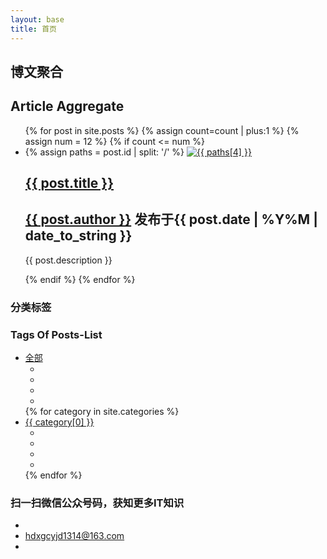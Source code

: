 ```yaml
---
layout: base
title: 首页
---
```

<!-- 基地介绍 -->
<nav class="introduce">
	<h1 class="introduce-title">博文聚合</h1>
	<h1 class="introduce-title-en">Article Aggregate</h1>
</nav>
<!-- 首页内容 -->

<section class="index-box clearfix">
	<!-- 不用在html 中添加li 每发表一篇博文就会自动添加一个li -->
	<ul id="post-list" >
	{% for post in site.posts %}
		{% assign count=count | plus:1 %}
		{% assign num = 12 %}
		{% if count <= num %}
		<li class="post-list-li">
			<div class="post-tag">
			<!-- post.id /Y/M/D/name -->
			{% assign paths = post.id | split: '/' %}
			 	<!-- tagpic要给对，图片裁切成 280*250 -->
			 	<!-- tagpic（带后缀名） -->
				<a href="{{ post.url }}" target="_blank">
					<img src="/assets/img/index/post-list-imgs/{{ post.tagpic }}" alt="{{ paths[4] }}">
				</a>
			</div>
			<div class="line"></div>
			<div class="post-tag-description">
				<h1 class="post-tag-title">
					<!-- 不同tag类型使用不同颜色 -->
					<a class="{{ post.category }}-title" href="{{ post.url }}" target="_blank">{{ post.title }}</a>
				</h1>
				<h2 class="post-tag-author-date">
					<span class="remark"><a href="javascript:;" class='{{ post.author }}' target="_blank">{{ post.author }}</a> 发布于{{ post.date | %Y%M | date_to_string }}</span>
				</h2>
				<div class="post-tag-short-line"></div>
				<p>{{ post.description }}</p>
			</div>
		</li>
		{% endif %}
	{% endfor %}
	</ul>
	<section id="page-sidebar">	
		<h1 class="classify-list-title">分类标签</h1>
		<h1 class="classify-list-title-en">Tags Of Posts-List</h1>
		<!-- 分类列表 点击获得所有的相关博文 -->
		<ul id="classify-list" >
			<li class="classify-lis clearfix">
				<a href="javascript:;" target="_blank">全部</a>
				<ul>
					<li></li>
					<li></li>
					<li></li>
					<li></li>
				</ul>
			</li>
			{% for category in site.categories %}
			<li class="classify-lis clearfix">
				<a href="javascript:;" target="_blank">{{ category[0] }}</a>
				<ul>
					<li></li>
					<li></li>
					<li></li>
					<li></li>
				</ul>
			</li>	
			{% endfor %}
		</ul>
		<div class="line"></div>
		<div id="base-Quick-Response">
			<div class="base-Quick-img"></div>
		</div>
		<h1>扫一扫微信公众号码，获知更多IT知识</h1>
	</section>
	
	
</section>

<section id="map">
	<div id="allmap"></div>
	<div id="mark-map"></div>
	<canvas id="path-text" width="600" height="200"></canvas>
	<canvas id="content-us"></canvas>
	<div id="map-content">
		<ul id="map-content-list">
			<li>
				<a href="https://github.com/xgcyjd2014" target="_blank">
					<i class="fa fa-github"></i>
				</a>
			</li>
			<li>
				<a href="javascript:;">
					<i class="fa fa-envelope-o"></i>
					<div class="directions">hdxgcyjd1314@163.com</div>
				</a>
			</li>
			<li>
				<a href="javascript:;">
					<i class="fa fa-phone"></i>
				</a>
				<!-- <div class="directions"></div> -->
			</li>
		</ul>
	</div>
</section>

<script src="/assets/js/easeljs-0.8.2.min.js"></script>
<script src="/assets/js/EasePack.min.js"></script>
<script src="/assets/js/TweenLite.min.js"></script>
<script src="/assets/js/requestAnimationFrame.js"></script>
<script src="/assets/js/text-pixel.js"></script>